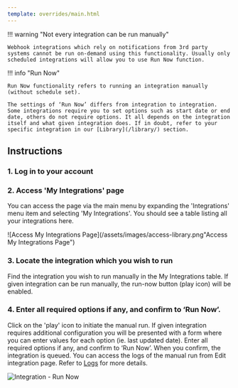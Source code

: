 ```yaml
---
template: overrides/main.html
---
```


!!! warning "Not every integration can be run manually"

    Webhook integrations which rely on notifications from 3rd party systems cannot be run on-demand using this functionality. Usually only scheduled integrations will allow you to use Run Now function.

!!! info "Run Now"

    Run Now functionality refers to running an integration manually (without schedule set).

    The settings of ‘Run Now’ differs from integration to integration. Some integrations require you to set options such as start date or end date, others do not require options. It all depends on the integration itself and what given integration does. If in doubt, refer to your specific integration in our [Library](/library/) section.


## Instructions
### 1. Log in to your account

### 2. Access 'My Integrations' page

  You can access the page via the main menu by expanding  the 'Integrations' menu item and selecting 'My Integrations'. You should see a table listing all your integrations here.

  ![Access My Integrations Page](/assets/images/access-library.png"Access My Integrations Page")

### 3. Locate the integration which you wish to run

  Find the integration you wish to run manually in the My Integrations table. If given integration can be run manually, the run-now button (play icon) will be enabled.

### 4. Enter all required options if any, and confirm to ‘Run Now’.

  Click on the 'play' icon to initiate the manual run. If given integration requires additional configuration you will be presented with a form where you can enter values for each option (ie. last updated date). Enter all required options if any, and confirm to ‘Run Now’. When you confirm, the integration is queued. You can access the logs of the manual run from Edit integration page. Refer to [Logs](/user-guide/integration/edit/logs) for more details.


![Integration - Run Now](/assets/images/run-now.gif "Integration - Run Now")
